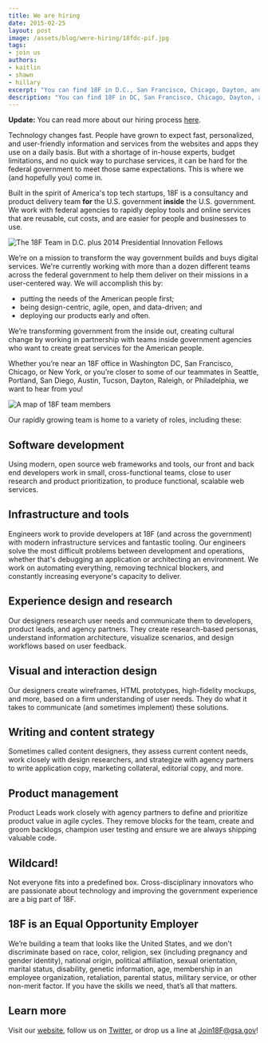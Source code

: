 ```yaml
---
title: We are hiring
date: 2015-02-25
layout: post
image: /assets/blog/were-hiring/18fdc-pif.jpg
tags:
- join us
authors:
- kaitlin
- shawn
- hillary
excerpt: "You can find 18F in D.C., San Francisco, Chicago, Dayton, and New York. Our rapidly growing team is home to a variety of roles, including these: Software Makers, Experience Designers & Researchers, DevOps, Visual and Interaction Designers, Writers & Content Strategists, Product Managers and whatever other skills you can bring to the team."
description: "You can find 18F in DC, San Francisco, Chicago, Dayton, and New York. Our rapidly growing team is home to a variety of roles, including these: Software Makers, Experience Designers & Researchers, DevOps, Visual and Interaction Designers, Writers & Content Strategists, Product Managers and whatever other skills you can bring to the team."
---
```

**Update:** You can read more about our hiring process [here](https://pages.18f.gov/joining-18f/).

Technology changes fast. People have grown to expect fast, personalized, and user-friendly information and services from the websites and apps they use on a daily basis. But with a shortage of in-house experts, budget limitations, and no quick way to purchase services, it can be hard for the federal government to meet those same expectations. This is where we (and hopefully you) come in.

Built in the spirit of America's top tech startups, 18F is a consultancy and product delivery team **for** the U.S. government **inside** the U.S. government. We work with federal agencies to rapidly deploy tools and online services that are reusable, cut costs, and are easier for people and businesses to use.

![The 18F Team in D.C. plus 2014 Presidential Innovation
Fellows]({{site.baseurl}}/assets/blog/were-hiring/18fdc-pif.jpg)

We’re on a mission to transform the way government builds and buys digital services. We're currently working with more than a dozen different teams across the federal government to help them deliver on their missions in a user-centered way. We will accomplish this by:

* putting the needs of the American people first;
* being design-centric, agile, open, and data-driven; and
* deploying our products early and often.

We’re transforming government from the inside out, creating cultural change by working in partnership with teams inside government agencies who want to create great services for the American people.

Whether you’re near an 18F office in Washington DC, San Francisco, Chicago, or New York, or you’re closer to some of our teammates in Seattle, Portland, San Diego, Austin, Tucson, Dayton, Raleigh, or Philadelphia, we want to hear from you!

![A map of 18F team members]({{site.baseurl}}/assets/blog/were-hiring/map.png)

Our rapidly growing team is home to a variety of roles, including these:

## Software development

Using modern, open source web frameworks and tools, our front and back end developers work in small, cross-functional teams, close to user research and product prioritization, to produce functional, scalable web services.

## Infrastructure and tools

Engineers work to provide developers at 18F (and across the government) with modern infrastructure services and fantastic tooling. Our engineers solve the most difficult problems between development and operations, whether that's debugging an application or architecting an environment. We work on automating everything, removing technical blockers, and constantly increasing everyone's capacity to deliver.

## Experience design and research

Our designers research user needs and communicate them to developers, product leads, and agency partners. They create research-based personas, understand information architecture, visualize scenarios, and design workflows based on user feedback.

## Visual and interaction design

Our designers create wireframes, HTML prototypes, high-fidelity mockups, and more, based on a firm understanding of user needs. They do what it takes to communicate (and sometimes implement) these solutions.

## Writing and content strategy

Sometimes called content designers, they assess current content needs, work closely with design researchers, and strategize with agency partners to write application copy, marketing collateral, editorial copy, and more.

## Product management

Product Leads work closely with agency partners to define and prioritize product value in agile cycles. They remove blocks for the team, create and groom backlogs, champion user testing and ensure we are always shipping valuable code.

## Wildcard!

Not everyone fits into a predefined box. Cross-disciplinary innovators who are passionate about technology and improving the government experience are a big part of 18F.

## 18F is an Equal Opportunity Employer

We’re building a team that looks like the United States, and we don't discriminate based on race, color, religion, sex (including pregnancy and gender identity), national origin, political affiliation, sexual orientation, marital status, disability, genetic information, age, membership in an employee organization, retaliation, parental status, military service, or other non-merit factor. If you have the skills we need, that’s all that matters.

## Learn more

Visit our [website](https://18f.gsa.gov/), follow us on [Twitter](https://twitter.com/18f), or drop us a line at [Join18F@gsa.gov](mailto:Join18F@gsa.gov)!
